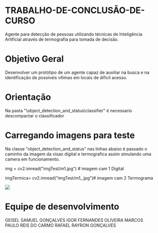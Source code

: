 # TRABALHO-DE-CONCLUSÃO-DE-CURSO
Agente para detecção de pessoas utilizando técnicas de Inteligência Artificial através de termografia para tomada de decisão.

# Objetivo Geral
Desenvolver um protótipo de um agente capaz de auxiliar na busca e na identificação de possíveis vítimas em locais de difícil acesso.

# Orientação
Na pasta "\object_detection_and_status\classifier" é necessario descompactar o classificador

# Carregando imagens para teste 

Na classe "object_detection_and_status" nas linhas abaixo é passado o caminho da imagem da visao digital e termografica assim simulando uma camera em funcionamento.

img = cv2.imread("imgTest/m1.jpg") # imagem cam 1 Digital

imgTermica= cv2.imread("imgTest/m1_.jpg")# imagem cam 2 Termograma

<img src="https://raw.githubusercontent.com/rrgoncalve/TRABALHO-DE-CONCLUS-O-DE-CURSO/master/RNA.JPG">


# Equipe de desenvolvimento

GEISEL SAMUEL GONÇALVES
IGOR FERNANDES OLIVEIRA
MARCOS PAULO REIS DO CARMO
RAFAEL RAYRON GONÇALVES

